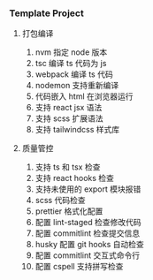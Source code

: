 ### Template Project

1. 打包编译

   1. nvm 指定 node 版本
   2. tsc 编译 ts 代码为 js
   3. webpack 编译 ts 代码
   4. nodemon 支持重新编译
   5. 代码嵌入 html 在浏览器运行
   6. 支持 react jsx 语法
   7. 支持 scss 扩展语法
   8. 支持 tailwindcss 样式库

2. 质量管控

   1. 支持 ts 和 tsx 检查
   2. 支持 react hooks 检查
   3. 支持未使用的 export 模块报错
   4. scss 代码检查
   5. prettier 格式化配置
   6. 配置 lint-staged 检查修改代码
   7. 配置 commitlint 检查提交信息
   8. husky 配置 git hooks 自动检查
   9. 配置 commitlint 交互式命令行
   10. 配置 cspell 支持拼写检查
